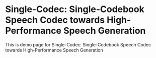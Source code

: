 # Single-Codec: Single-Codebook Speech Codec towards High-Performance Speech Generation

This is demo page for Single-Codec: Single-Codebook Speech Codec towards High-Performance Speech Generation
